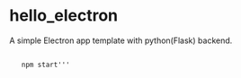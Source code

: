 # hello_electron


A simple Electron app template with python(Flask) backend.

```npm install

   npm start'''


